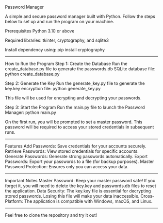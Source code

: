 Password Manager

A simple and secure password manager built with Python. Follow the steps below to set up and run the program on your machine.

Prerequisites
Python 3.10 or above

Required libraries: tkinter, cryptography, and sqlite3

Install dependency using: pip install cryptography

---

How to Run the Program
Step 1: Create the Database
Run the create_database.py file to generate the passwords.db SQLite database file:
python create_database.py

Step 2: Generate the Key
Run the generate_key.py file to generate the key.key encryption file:
python generate_key.py

This file will be used for encrypting and decrypting your passwords.

Step 3: Start the Program
Run the main.py file to launch the Password Manager:
python main.py

On the first run, you will be prompted to set a master password. This password will be required to access your stored credentials in subsequent runs.

---

Features
Add Passwords: Save credentials for your accounts securely.
Retrieve Passwords: View stored credentials for specific accounts.
Generate Passwords: Generate strong passwords automatically.
Export Passwords: Export your passwords to a file (for backup purposes).
Master Password Protection: Ensures only you can access your data.

---

Important Notes
Master Password: Keep your master password safe! If you forget it, you will need to delete the key.key and passwords.db files to reset the application.
Data Security: The key.key file is essential for decrypting stored passwords. Losing this file will make your data inaccessible.
Cross-Platform: The application is compatible with Windows, macOS, and Linux.

---

Feel free to clone the repository and try it out!
